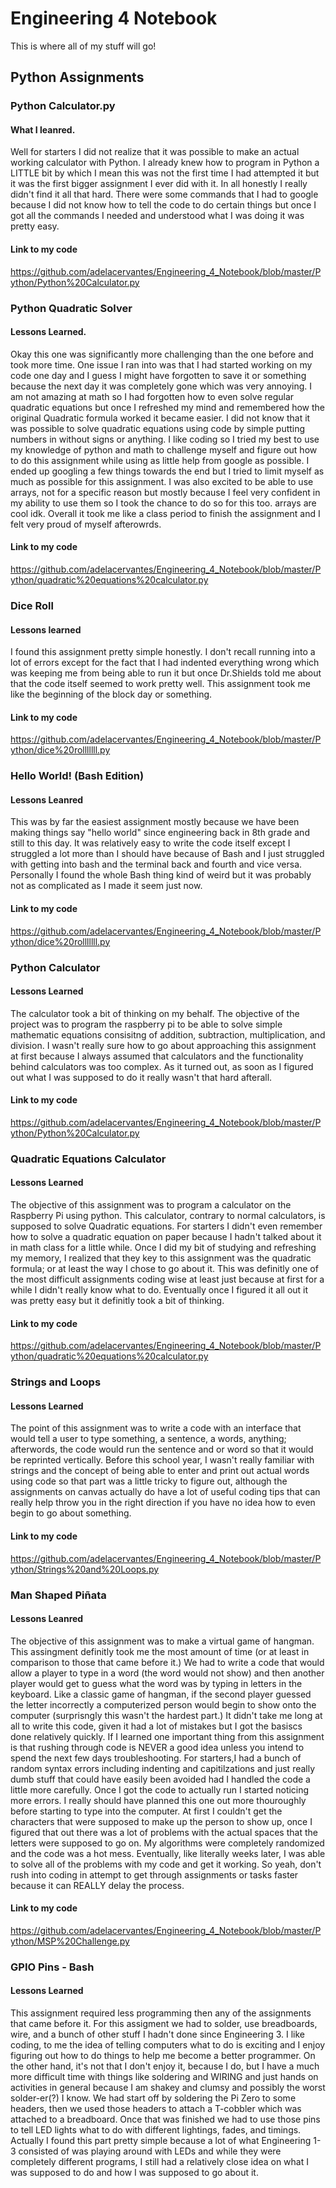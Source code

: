 # Engineering 4 Notebook 
This is where all of my stuff will go!

## Python Assignments

### Python Calculator.py

#### What I leanred. 
Well for starters I did not realize that it was possible to make an actual working calculator with Python. I already knew how to program in Python a LITTLE bit by which I mean this was not the first time I had attempted it but it was the first bigger assignment I ever did with it. In all honestly I really didn't find it all that hard. There were some commands that I had to google because I did not know how to tell the code to do certain things but once I got all the commands I needed and understood what I was doing it was pretty easy. 

#### Link to my code
https://github.com/adelacervantes/Engineering_4_Notebook/blob/master/Python/Python%20Calculator.py

### Python Quadratic Solver

#### Lessons Learned.
Okay this one was significantly more challenging than the one before and took more time. One issue I ran into was that I had started working on my code one day and I guess I might have forgotten to save it or something because the next day it was completely gone which was very annoying. I am not amazing at math so I had forgotten how to even solve regular quadratic equations but once I refreshed my mind and remembered how the original Quadratic formula worked it became easier. I did not know that it was possible to solve quadratic equations using code by simple putting numbers in without signs or anything. I like coding so I tried my best to use my knowledge of python and math to challenge myself and figure out how to do this assignment while using as little help from google as possible. I ended up googling a few things towards the end but I tried to limit myself as much as possible for this assignment. I was also excited to be able to use arrays, not for a specific reason but mostly because I feel very confident in my ability to use them so I took the chance to do so for this too. arrays are cool idk. Overall it took me like a class period to finish the assignment and I felt very proud of myself afterowrds. 

#### Link to my code 
https://github.com/adelacervantes/Engineering_4_Notebook/blob/master/Python/quadratic%20equations%20calculator.py

### Dice Roll 

#### Lessons learned
I found this assignment pretty simple honestly. I don't recall running into a lot of errors except for the fact that I had indented everything wrong which was keeping me from being able to run it but once Dr.Shields told me about that the code itself seemed to work pretty well. This assignment took me like the beginning of the block day or something. 

#### Link to my code 
https://github.com/adelacervantes/Engineering_4_Notebook/blob/master/Python/dice%20rolllllll.py

### Hello World! (Bash Edition) 

#### Lessons Leanred 
This was by far the easiest assignment mostly because we have been making things say "hello world" since engineering back in 8th grade and still to this day. It was relatively easy to write the code itself except I struggled a lot more than I should have because of Bash and I just struggled with getting into bash and the terminal back and fourth and vice versa. Personally I found the whole Bash thing kind of weird but it was probably not as complicated as I made it seem just now. 

#### Link to my code
https://github.com/adelacervantes/Engineering_4_Notebook/blob/master/Python/dice%20rolllllll.py

### Python Calculator

#### Lessons Learned
The calculator took a bit of thinking on my behalf. The objective of the project was to program the raspberry pi to be able to solve simple mathematic equations consisitng of addition, subtraction, multiplication, and division. I wasn't really sure how to go about approaching this assignment at first because I always assumed that calculators and the functionality behind calculators was too complex. As it turned out, as soon as I figured out what I was supposed to do it really wasn't that hard afterall.

#### Link to my code
https://github.com/adelacervantes/Engineering_4_Notebook/blob/master/Python/Python%20Calculator.py

### Quadratic Equations Calculator

#### Lessons Learned
The objective of this assignment was to program a calculator on the Raspberry Pi using python. This calculator, contrary to normal calculators, is supposed to solve Quadratic equations. For starters I didn't even remember how to solve a quadratic equation on paper because I hadn't talked about it in math class for a little while. Once I did my bit of studying and refreshing my memory, I realized that they key to this assignment was the quadratic formula; or at least the way I chose to go about it. This was definitly one of the most difficult assignments coding wise at least just because at first for a while I didn't really know what to do. Eventually once I figured it all out it was pretty easy but it definitly took a bit of thinking.

#### Link to my code
https://github.com/adelacervantes/Engineering_4_Notebook/blob/master/Python/quadratic%20equations%20calculator.py

### Strings and Loops

#### Lessons Learned
The point of this assignment was to write a code with an interface that would tell a user to type something, a sentence, a words, anything; afterwords, the code would run the sentence and or word so that it would be reprinted vertically. Before this school year, I wasn't really familiar with strings and the concept of being able to enter and print out actual words using code so that part was a little tricky to figure out, although the assignments on canvas actually do have a lot of useful coding tips that can really help throw you in the right direction if you have no idea how to even begin to go about something. 

#### Link to my code
https://github.com/adelacervantes/Engineering_4_Notebook/blob/master/Python/Strings%20and%20Loops.py

### Man Shaped Piñata

#### Lessons Leanred
The objective of this assignment was to make a virtual game of hangman. This assingment definitly took me the most amount of time (or at least in comparison to those that came before it.) We had to write a code that would allow a player to type in a word (the word would not show) and then another player would get to guess what the word was by typing in letters in the keyboard. Like a classic game of hangman, if the second player guessed the letter incorrectly a computerized person would begin to show onto the computer (surprisngly this wasn't the hardest part.) It didn't take me long at all to write this code, given it had a lot of mistakes but I got the basiscs done relatively quickly. If I learned one important thing from this assignment is that rushing through code is NEVER a good idea unless you intend to spend the next few days troubleshooting. For starters,I had a bunch of random syntax errors including indenting and capitilzations and just really dumb stuff that could have easily been avoided had I handled the code a little more carefully. Once I got the code to actually run I started noticing more errors. I really should have planned this one out more thouroughly before starting to type into the computer. At first I couldn't get the characters that were supposed to make up the person to show up, once I figured that out there was a lot of problems with the actual spaces that the letters were supposed to go on. My algorithms were completely randomized and the code was a hot mess. Eventually, like literally weeks later, I was able to solve all of the problems with my code and get it working. So yeah, don't rush into coding in attempt to get through assignments or tasks faster because it can REALLY delay the process. 

#### Link to my code
https://github.com/adelacervantes/Engineering_4_Notebook/blob/master/Python/MSP%20Challenge.py

### GPIO Pins - Bash

#### Lessons Learned 
This assignment required less programming then any of the assignments that came before it. For this assigment we had to solder, use breadboards, wire, and a bunch of other stuff I hadn't done since Engineering 3. I like coding, to me the idea of telling computers what to do is exciting and I enjoy figuring out how to do things to help me become a better programmer. On the other hand, it's not that I don't enjoy it, because I do, but I have a much more difficult time with things like soldering and WIRING and just hands on activities in general because I am shakey and clumsy and possibly the worst solder-er(?) I know. We had start off by soldering the Pi Zero to some headers, then we used those headers to attach a T-cobbler which was attached to a breadboard. Once that was finished we had to use those pins to tell LED lights what to do with different lightings, fades, and timings. Actually I found this part pretty simple because a lot of what Engineering 1-3 consisted of was playing around with LEDs and while they were completely different programs, I still had a relatively close idea on what I was supposed to do and how I was supposed to go about it.

